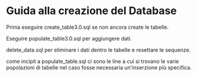 # Guida alla creazione del Database

Prima eseguire create_table3.0.sql se non ancora create le tabelle.

Eseguire populate_table3.0.sql per aggiungere dati.

delete_data.sql per eliminare i dati dentro le tabelle e resettare le sequenze.

come incipit a populate_table.sql ci sono le line a cui si trovano le varie popolazioni di tabelle nel caso fosse necessaria un'inserzione più specifica.
